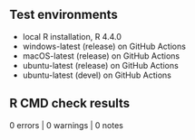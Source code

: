 ## Test environments
* local R installation, R 4.4.0
* windows-latest (release) on GitHub Actions
* macOS-latest (release) on GitHub Actions
* ubuntu-latest (release) on GitHub Actions
* ubuntu-latest (devel) on GitHub Actions

## R CMD check results

0 errors | 0 warnings | 0 notes

